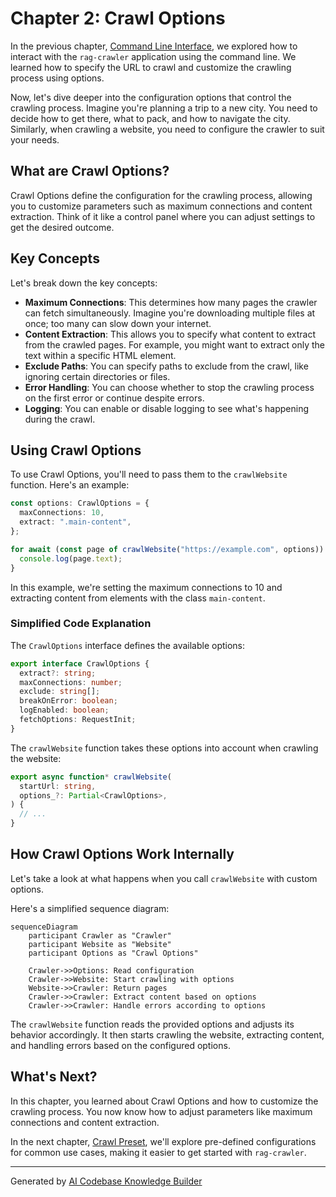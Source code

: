 # Chapter 2: Crawl Options
In the previous chapter, [Command Line Interface](01_command_line_interface.md), we explored how to interact with the `rag-crawler` application using the command line. We learned how to specify the URL to crawl and customize the crawling process using options.

Now, let's dive deeper into the configuration options that control the crawling process. Imagine you're planning a trip to a new city. You need to decide how to get there, what to pack, and how to navigate the city. Similarly, when crawling a website, you need to configure the crawler to suit your needs.

## What are Crawl Options?
Crawl Options define the configuration for the crawling process, allowing you to customize parameters such as maximum connections and content extraction. Think of it like a control panel where you can adjust settings to get the desired outcome.

## Key Concepts
Let's break down the key concepts:

* **Maximum Connections**: This determines how many pages the crawler can fetch simultaneously. Imagine you're downloading multiple files at once; too many can slow down your internet.
* **Content Extraction**: This allows you to specify what content to extract from the crawled pages. For example, you might want to extract only the text within a specific HTML element.
* **Exclude Paths**: You can specify paths to exclude from the crawl, like ignoring certain directories or files.
* **Error Handling**: You can choose whether to stop the crawling process on the first error or continue despite errors.
* **Logging**: You can enable or disable logging to see what's happening during the crawl.

## Using Crawl Options
To use Crawl Options, you'll need to pass them to the `crawlWebsite` function. Here's an example:
```typescript
const options: CrawlOptions = {
  maxConnections: 10,
  extract: ".main-content",
};

for await (const page of crawlWebsite("https://example.com", options)) {
  console.log(page.text);
}
```
In this example, we're setting the maximum connections to 10 and extracting content from elements with the class `main-content`.

### Simplified Code Explanation
The `CrawlOptions` interface defines the available options:
```typescript
export interface CrawlOptions {
  extract?: string;
  maxConnections: number;
  exclude: string[];
  breakOnError: boolean;
  logEnabled: boolean;
  fetchOptions: RequestInit;
}
```
The `crawlWebsite` function takes these options into account when crawling the website:
```typescript
export async function* crawlWebsite(
  startUrl: string,
  options_?: Partial<CrawlOptions>,
) {
  // ...
}
```
## How Crawl Options Work Internally
Let's take a look at what happens when you call `crawlWebsite` with custom options.

Here's a simplified sequence diagram:
```mermaid
sequenceDiagram
    participant Crawler as "Crawler"
    participant Website as "Website"
    participant Options as "Crawl Options"

    Crawler->>Options: Read configuration
    Crawler->>Website: Start crawling with options
    Website->>Crawler: Return pages
    Crawler->>Crawler: Extract content based on options
    Crawler->>Crawler: Handle errors according to options
```
The `crawlWebsite` function reads the provided options and adjusts its behavior accordingly. It then starts crawling the website, extracting content, and handling errors based on the configured options.

## What's Next?
In this chapter, you learned about Crawl Options and how to customize the crawling process. You now know how to adjust parameters like maximum connections and content extraction.

In the next chapter, [Crawl Preset](03_crawl_preset.md), we'll explore pre-defined configurations for common use cases, making it easier to get started with `rag-crawler`.

---

Generated by [AI Codebase Knowledge Builder](https://github.com/The-Pocket/Tutorial-Codebase-Knowledge)